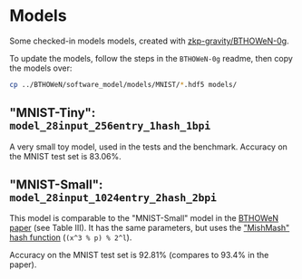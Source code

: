 # Models
 
Some checked-in models models, created with [zkp-gravity/BTHOWeN-0g](https://github.com/zkp-gravity/BTHOWeN-0g).

To update the models, follow the steps in the `BTHOWeN-0g` readme, then copy the models over:

```bash
cp ../BTHOWeN/software_model/models/MNIST/*.hdf5 models/
```

## "MNIST-Tiny": `model_28input_256entry_1hash_1bpi`

A very small toy model, used in the tests and the benchmark.
Accuracy on the MNIST test set is 83.06%.

## "MNIST-Small": `model_28input_1024entry_2hash_2bpi`

This model is comparable to the "MNIST-Small" model in the [BTHOWeN paper](https://arxiv.org/abs/2203.01479) (see Table III).
It has the same parameters, but uses the ["MishMash" hash function](https://hackmd.io/nCoxJCMlTqOr41_r1W4S9g?view#A-challenge-overcome-the-choice-of-hash-function) (`(x^3 % p) % 2^l`).

Accuracy on the MNIST test set is 92.81% (compares to 93.4% in the paper).